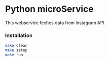 
# Python microService

This webservice feches data from Instagram API.

### Installation

```sh
make clean
make setup
make run
```